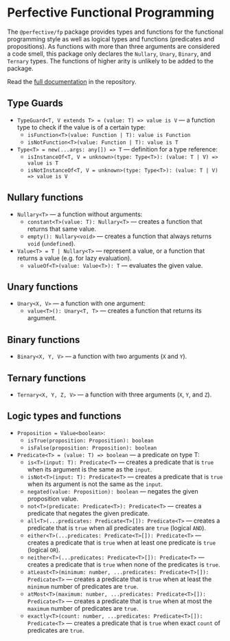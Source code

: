 # Perfective Functional Programming

The `@perfective/fp` package provides types and functions for the functional programming style
as well as logical types and functions (predicates and propositions).
As functions with more than three arguments are considered a code smell,
this package only declares the `Nullary`, `Unary`, `Binary`, and `Ternary` types.
The functions of higher arity is unlikely to be added to the package.

Read the [full documentation](https://github.com/perfective/js/blob/master/packages/fp/README.adoc) 
in the repository.

## Type Guards

* `TypeGuard<T, V extends T> = (value: T) => value is V`
— a function type to check if the value is of a certain type:
    * `isFunction<T>(value: Function | T): value is Function`
    * `isNotFunction<T>(value: Function | T): value is T`
* `Type<T> = new(...args: any[]) => T`
— definition for a type reference:
    * `isInstanceOf<T, V = unknown>(type: Type<T>): (value: T | V) => value is T`
    * `isNotInstanceOf<T, V = unknown>(type: Type<T>): (value: T | V) => value is V`

## Nullary functions

* `Nullary<T>`
— a function without arguments:
    * `constant<T>(value: T): Nullary<T>`
    — creates a function that returns that same value.
    * `empty(): Nullary<void>`
    — creates a function that always returns `void` (`undefined`).
* `Value<T> = T | Nullary<T>`
— represent a value, or a function that returns a value
(e.g. for lazy evaluation).
    * `valueOf<T>(value: Value<T>): T`
    — evaluates the given value.

## Unary functions

* `Unary<X, V>`
— a function with one argument:
    * `value<T>(): Unary<T, T>`
— creates a function that returns its argument.

## Binary functions

* `Binary<X, Y, V>`
— a function with two arguments (`X` and `Y`).

## Ternary functions

* `Ternary<X, Y, Z, V>`
— a function with three arguments (`X`, `Y`, and `Z`).

## Logic types and functions

* `Proposition = Value<boolean>`:
    * `isTrue(proposition: Proposition): boolean`
    * `isFalse(proposition: Proposition): boolean`
* `Predicate<T> = (value: T) => boolean`
— a predicate on type T:
    * `is<T>(input: T): Predicate<T>`
    — creates a predicate that is `true` when its argument is the same as the `input`.
    * `isNot<T>(input: T): Predicate<T>`
    — creates a predicate that is `true` when its argument is not the same as the `input`.
    * `negated(value: Proposition): boolean`
    — negates the given proposition value.
    * `not<T>(predicate: Predicate<T>): Predicate<T>`
    — creates a predicate that negates the given predicate.
    * `all<T>(...predicates: Predicate<T>[]): Predicate<T>`
    — creates a predicate that is `true` when all predicates are `true` (logical `AND`).
    * `either<T>(...predicates: Predicate<T>[]): Predicate<T>`
    — creates a predicate that is `true` when at least one predicate is `true` (logical `OR`).
    * `neither<T>(...predicates: Predicate<T>[]): Predicate<T>`
    — creates a predicate that is `true` when none of the predicates is `true`.
    * `atLeast<T>(minimum: number, ...predicates: Predicate<T>[]): Predicate<T>`
    — creates a predicate that is `true` when at least the `minimum` number of predicates are `true`.
    * `atMost<T>(maximum: number, ...predicates: Predicate<T>[]): Predicate<T>`
    — creates a predicate that is `true` when at most the `maximum` number of predicates are `true`.
    * `exactly<T>(count: number, ...predicates: Predicate<T>[]): Predicate<T>`
    — creates a predicate that is `true` when exact `count` of predicates are `true`.

